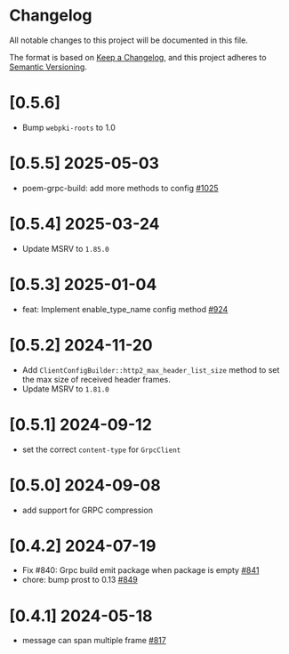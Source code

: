 # Changelog
All notable changes to this project will be documented in this file.

The format is based on [Keep a Changelog](https://keepachangelog.com/en/1.0.0/),
and this project adheres to [Semantic Versioning](https://semver.org/spec/v2.0.0.html).

# [0.5.6]

- Bump `webpki-roots` to 1.0

# [0.5.5] 2025-05-03

- poem-grpc-build: add more methods to config [#1025](https://github.com/poem-web/poem/pull/1025)

# [0.5.4] 2025-03-24

- Update MSRV to `1.85.0`

# [0.5.3] 2025-01-04

- feat: Implement enable_type_name config method [#924](https://github.com/poem-web/poem/pull/924)

# [0.5.2] 2024-11-20

- Add `ClientConfigBuilder::http2_max_header_list_size` method to set the max size of received header frames.
- Update MSRV to `1.81.0`

# [0.5.1] 2024-09-12

- set the correct `content-type` for `GrpcClient`

# [0.5.0] 2024-09-08

- add support for GRPC compression

# [0.4.2] 2024-07-19

- Fix #840: Grpc build emit package when package is empty [#841](https://github.com/poem-web/poem/pull/841)
- chore: bump prost to 0.13 [#849](https://github.com/poem-web/poem/pull/849)

# [0.4.1] 2024-05-18

- message can span multiple frame [#817](https://github.com/poem-web/poem/pull/817)
